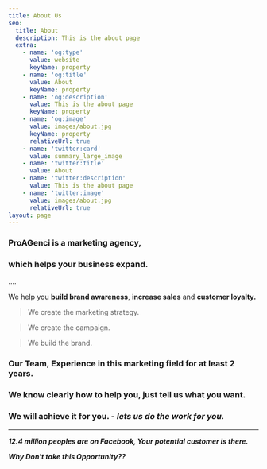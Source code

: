 ```yaml
---
title: About Us
seo:
  title: About
  description: This is the about page
  extra:
    - name: 'og:type'
      value: website
      keyName: property
    - name: 'og:title'
      value: About
      keyName: property
    - name: 'og:description'
      value: This is the about page
      keyName: property
    - name: 'og:image'
      value: images/about.jpg
      keyName: property
      relativeUrl: true
    - name: 'twitter:card'
      value: summary_large_image
    - name: 'twitter:title'
      value: About
    - name: 'twitter:description'
      value: This is the about page
    - name: 'twitter:image'
      value: images/about.jpg
      relativeUrl: true
layout: page
---
```

### **ProAGenci** is a marketing agency,

### which helps your business expand.

....

We help you **build brand awareness**, **increase sales** and **customer loyalty.**

> We create the marketing strategy.

> We create the campaign.

> We build the brand.

### **Our Team**, Experience in this marketing field for at least 2 years.

### We know clearly how to help you, just tell us what you want.

### We will achieve it for you. - ***lets us do the work for you.***

***

***12.4 million peoples are on Facebook, Your potential customer is there.***

***Why Don't take this Opportunity??***
